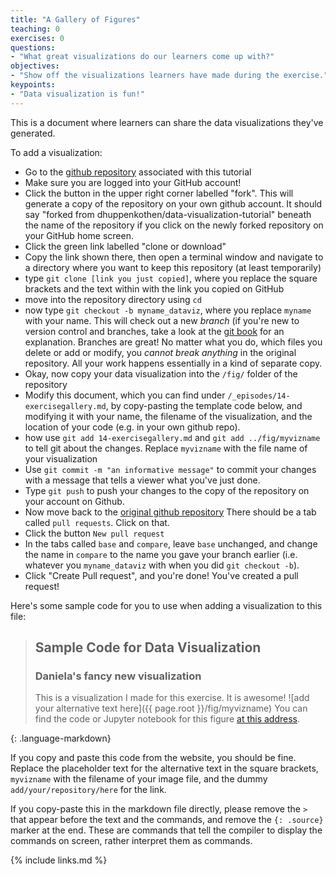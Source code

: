 ```yaml
---
title: "A Gallery of Figures"
teaching: 0
exercises: 0
questions:
- "What great visualizations do our learners come up with?"
objectives:
- "Show off the visualizations learners have made during the exercise."
keypoints:
- "Data visualization is fun!"
---
```


This is a document where learners can share the data visualizations they've generated. 

To add a visualization:
* Go to the [github repository](https://github.com/dhuppenkothen/data-visualization-tutorial) associated
with this tutorial
* Make sure you are logged into your GitHub account!
* Click the button in the upper right corner labelled "fork". This will generate a copy of the repository 
on your own github account. It should say "forked from dhuppenkothen/data-visualization-tutorial" beneath 
the name of the repository if you click on the newly forked repository on your GitHub home screen.
* Click the green link labelled "clone or download"
* Copy the link shown there, then open a terminal window and navigate to a directory where you want to 
keep this repository (at least temporarily)
* type `git clone [link you just copied]`, where you replace the square brackets and the text within with 
the link you copied on GitHub
* move into the repository directory using `cd`
* now type `git checkout -b myname_dataviz`, where you replace `myname` with your name. This will check 
out a new *branch* (if you're new to version control and branches, take a look at the [git book](https://git-scm.com/book/en/v2/Git-Branching-Basic-Branching-and-Merging) for an explanation. Branches are great! No matter what 
you do, which files you delete or add or modify, you *cannot break anything* in the original repository. 
All your work happens essentially in a kind of separate copy. 
* Okay, now copy your data visualization into the `/fig/` folder of the repository
* Modify this document, which you can find under `/_episodes/14-exercisegallery.md`, by copy-pasting the 
template code below, and modifying it with your name, the filename of the visualization, and the location of your 
code (e.g. in your own github repo).
* how use `git add 14-exercisegallery.md` and `git add ../fig/myvizname` to tell git about the changes. Replace
`myvizname` with the file name of your visualization
* Use `git commit -m "an informative message"` to commit your changes with a message that tells a viewer 
what you've just done.
* Type `git push` to push your changes to the copy of the repository on your account on Github.
* Now move back to the [original github repository](https://github.com/dhuppenkothen/data-visualization-tutorial) 
There should be a tab called `pull requests`. Click on that.
* Click the button `New pull request`
* In the tabs called `base` and `compare`, leave `base` unchanged, and change the name in `compare` to 
the name you gave your branch earlier (i.e. whatever you `myname_dataviz` with when you did `git checkout -b`). 
* Click "Create Pull request", and you're done! You've created a pull request!

Here's some sample code for you to use when adding a visualization to this file:

> ## Sample Code for Data Visualization
>
> ### Daniela's fancy new visualization
>
> This is a visualization I made for this exercise. It is awesome!
> ![add your alternative text here]({{ page.root }}/fig/myvizname)
> You can find the code or Jupyter notebook for this figure [at this address](add/your/repository/here).
>
{: .language-markdown}
 
If you copy and paste this code from the website, you should be fine. Replace the placeholder text 
for the alternative text in the square brackets, `myvizname` with the filename of your image file, 
and the dummy `add/your/repository/here` for the link.

If you copy-paste this in the markdown file directly, please remove the `>` that appear before the text 
and the commands, and remove the `{: .source}` marker at the end. These are commands that tell the 
compiler to display the commands on screen, rather interpret them as commands.  

{% include links.md %}
 
